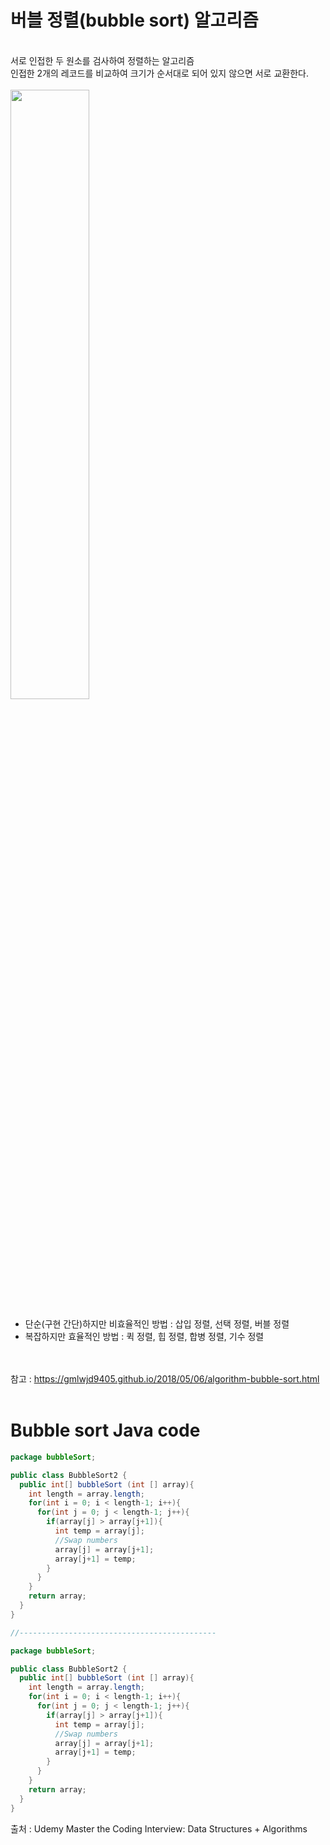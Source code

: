 # 버블 정렬(bubble sort) 알고리즘
<br>
서로 인접한 두 원소를 검사하여 정렬하는 알고리즘 <br>
인접한 2개의 레코드를 비교하여 크기가 순서대로 되어 있지 않으면 서로 교환한다.
<br><br>
  
  
  <img src="https://user-images.githubusercontent.com/56250078/136294071-73b42ee7-de6e-4a23-89f8-cd9708187378.png" width="50%" height="50%">
  
- 단순(구현 간단)하지만 비효율적인 방법 : 삽입 정렬, 선택 정렬, 버블 정렬
- 복잡하지만 효율적인 방법 : 퀵 정렬, 힙 정렬, 합병 정렬, 기수 정렬

<br><br>
  참고 : https://gmlwjd9405.github.io/2018/05/06/algorithm-bubble-sort.html
<br><br>  
 
 
# Bubble sort Java code
  
```java
package bubbleSort;

public class BubbleSort2 {
  public int[] bubbleSort (int [] array){
    int length = array.length;
    for(int i = 0; i < length-1; i++){
      for(int j = 0; j < length-1; j++){
        if(array[j] > array[j+1]){
          int temp = array[j];
          //Swap numbers
          array[j] = array[j+1];
          array[j+1] = temp;
        }
      }
    }
    return array;
  }
}

//--------------------------------------------

package bubbleSort;

public class BubbleSort2 {
  public int[] bubbleSort (int [] array){
    int length = array.length;
    for(int i = 0; i < length-1; i++){
      for(int j = 0; j < length-1; j++){
        if(array[j] > array[j+1]){
          int temp = array[j];
          //Swap numbers
          array[j] = array[j+1];
          array[j+1] = temp;
        }
      }
    }
    return array;
  }
}
```

출처 : Udemy
Master the Coding Interview: Data Structures + Algorithms
